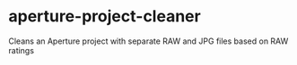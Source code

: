 aperture-project-cleaner
========================

Cleans an Aperture project with separate RAW and JPG files based on RAW ratings
